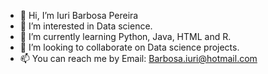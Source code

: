 - 👋 Hi, I’m Iuri Barbosa Pereira
- 👀 I’m interested in Data science.
- 🌱 I’m currently learning Python, Java, HTML and R.
- 💞️ I’m looking to collaborate on Data science projects.
- 📫 You can reach me by Email: Barbosa.iuri@hotmail.com

<!---
Barboss4/Barboss4 is a ✨ special ✨ repository because its `README.md` (this file) appears on your GitHub profile.
You can click the Preview link to take a look at your changes.
--->
